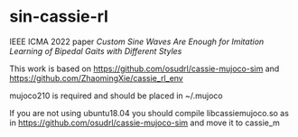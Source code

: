 # sin-cassie-rl

IEEE ICMA 2022 paper *Custom Sine Waves Are Enough for Imitation Learning of Bipedal Gaits with Different Styles*

This work is based on https://github.com/osudrl/cassie-mujoco-sim and https://github.com/ZhaomingXie/cassie_rl_env

mujoco210 is required and should be placed in ~/.mujoco 

If you are not using ubuntu18.04 you should compile libcassiemujoco.so as in https://github.com/osudrl/cassie-mujoco-sim and move it to cassie_m
